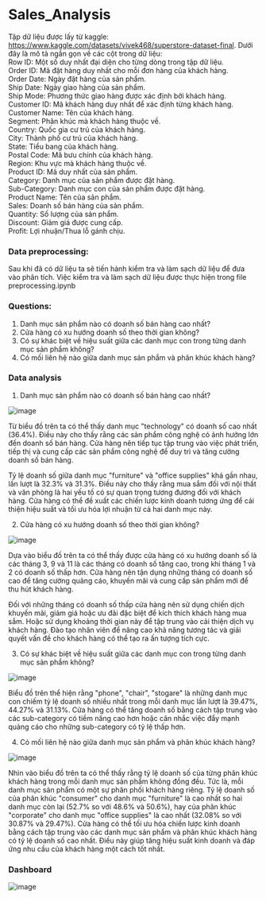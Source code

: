 # Sales_Analysis

Tập dữ liệu được lấy từ kaggle: https://www.kaggle.com/datasets/vivek468/superstore-dataset-final.
Dưới đây là mô tả ngắn gọn về các cột trong dữ liệu:  
Row ID: Một số duy nhất đại diện cho từng dòng trong tập dữ liệu.  
Order ID: Mã đặt hàng duy nhất cho mỗi đơn hàng của khách hàng.  
Order Date: Ngày đặt hàng của sản phẩm.  
Ship Date: Ngày giao hàng của sản phẩm.  
Ship Mode: Phương thức giao hàng được xác định bởi khách hàng.  
Customer ID: Mã khách hàng duy nhất để xác định từng khách hàng.  
Customer Name: Tên của khách hàng.  
Segment: Phân khúc mà khách hàng thuộc về.  
Country: Quốc gia cư trú của khách hàng.  
City: Thành phố cư trú của khách hàng.  
State: Tiểu bang của khách hàng.  
Postal Code: Mã bưu chính của khách hàng.  
Region: Khu vực mà khách hàng thuộc về.  
Product ID: Mã duy nhất của sản phẩm.  
Category: Danh mục của sản phẩm được đặt hàng.  
Sub-Category: Danh mục con của sản phẩm được đặt hàng.  
Product Name: Tên của sản phẩm.  
Sales: Doanh số bán hàng của sản phẩm.  
Quantity: Số lượng của sản phẩm.  
Discount: Giảm giá được cung cấp.  
Profit: Lợi nhuận/Thua lỗ gánh chịu.  

### Data preprocessing:
Sau khi đã có dữ liệu ta sẽ tiến hành kiểm tra và làm sạch dữ liệu để đưa vào phân tích. Việc kiểm tra và làm sạch dữ liệu được thực hiện trong file preprocessing.ipynb

### Questions:
1. Danh mục sản phẩm nào có doanh số bán hàng cao nhất?
2. Cửa hàng có xu hướng doanh số theo thời gian không?
3. Có sự khác biệt về hiệu suất giữa các danh mục con trong từng danh mục sản phẩm không?
4. Có mối liên hệ nào giữa danh mục sản phẩm và phân khúc khách hàng?

### Data analysis
1. Danh mục sản phẩm nào có doanh số bán hàng cao nhất?

![image](https://github.com/Pien18801/Sales_Analysis/assets/92161666/3f9c32dd-5e51-4694-ab6e-4d7cd4185107)

Từ biểu đồ trên ta có thể thấy danh mục "technology" có doanh số cao nhất (36.4%). Điều này cho thấy rằng các sản phẩm công nghệ có ảnh hưởng lớn đến doanh số bán hàng. Cửa hàng nên tiếp tục tập trung vào việc phát triển, tiếp thị và cung cấp các sản phẩm công nghệ để duy trì và tăng cường doanh số bán hàng.

Tỷ lệ doanh số giữa danh mục "furniture" và "office supplies" khá gần nhau, lần lượt là 32.3% và 31.3%. Điều này cho thấy rằng mua sắm đối với nội thất và văn phòng là hai yếu tố có sự quan trọng tương đương đối với khách hàng. Cửa hàng có thể đề xuất các chiến lược kinh doanh tương ứng để cải thiện hiệu suất và tối ưu hóa lợi nhuận từ cả hai danh mục này.

2. Cửa hàng có xu hướng doanh số theo thời gian không?

![image](https://github.com/Pien18801/Sales_Analysis/assets/92161666/483c5c96-9199-40b5-adca-f2e49f6cc6b9)

Dựa vào biểu đồ trên ta có thể thấy được cửa hàng có xu hướng doanh số là các tháng 3, 9 và 11 là các tháng có doanh số tăng cao, trong khi tháng 1 và 2 có doanh số thấp hơn. Cửa hàng nên tận dụng những tháng có doanh số cao để tăng cường quảng cáo, khuyến mãi và cung cấp sản phẩm mới để thu hút khách hàng. 

Đối với những tháng có doanh số thấp cửa hàng nên sử dụng chiến dịch khuyến mãi, giảm giá hoặc ưu đãi đặc biệt để kích thích khách hàng mua sắm. Hoặc sử dụng khoảng thời gian này để tập trung vào cải thiện dịch vụ khách hàng. Đào tạo nhân viên để nâng cao khả năng tương tác và giải quyết vấn đề cho khách hàng có thể tạo ra ấn tượng tích cực.

3. Có sự khác biệt về hiệu suất giữa các danh mục con trong từng danh mục sản phẩm không?

![image](https://github.com/Pien18801/Sales_Analysis/assets/92161666/101be8f5-54cd-40ec-a8c8-79d3500c0d74)

Biểu đồ trên thể hiện rằng "phone", "chair", "stogare" là những danh mục con chiếm tỷ lệ doanh số nhiều nhất trong mỗi danh mục lần lượt là 39.47%, 44.27% và 31.13%. Cửa hàng có thể tăng doanh số bằng cách tập trung vào các sub-category có tiềm năng cao hơn hoặc cân nhắc việc đẩy mạnh quảng cáo cho những sub-category có tỷ lệ thấp hơn.

4. Có mối liên hệ nào giữa danh mục sản phẩm và phân khúc khách hàng?

![image](https://github.com/Pien18801/Sales_Analysis/assets/92161666/c2663b0a-e838-44af-bab5-f7eea95df7f2)

Nhìn vào biểu đồ trên ta có thể thấy rằng tỷ lệ doanh số của từng phân khúc khách hàng trong mỗi danh mục sản phẩm không đồng đều. Tức là, mỗi danh mục sản phẩm có một sự phân phối khách hàng riêng. Tỷ lệ doanh số của phân khúc "consumer" cho danh mục "furniture" là cao nhất so hai danh mục còn lại (52.7% so với 48.6% và 50.6%), hay của phân khúc "corporate" cho danh mục "office supplies" là cao nhất (32.08% so với 30.87% và 29.47%). Cửa hàng có thể tối ưu hóa chiến lược kinh doanh bằng cách tập trung vào các danh mục sản phẩm và phân khúc khách hàng có tỷ lệ doanh số cao nhất. Điều này giúp tăng hiệu suất kinh doanh và đáp ứng nhu cầu của khách hàng một cách tốt nhất.

### Dashboard

![image](https://github.com/Pien18801/Sales_Analysis/assets/92161666/daa364b4-0c1c-46cc-b0a3-25b2bf93ce02)











